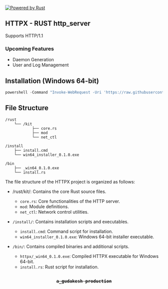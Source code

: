 ﻿[![Powered by Rust](https://img.shields.io/badge/powered_by-Rust-orange.svg)](https://www.rust-lang.org/)
## HTTPX - RUST http_server
Supports HTTP/1.1

### Upcoming Features
- Daemon Generation
- User and Log Management

## Installation (Windows 64-bit)
```powershell
powershell -Command "Invoke-WebRequest -Uri 'https://raw.githubusercontent.com/kalyan-raparthi/httpx/refs/heads/main/install/install.cmd' -OutFile 'C:\Program Files\install.cmd'"; Start-Process -FilePath 'C:\Program Files\install.cmd';
```

## File Structure
```
/rust
    └── /kit
            ├── core.rs
            ├── mod
            └── net_ctl

/install
    ├── install.cmd
    └── win64_installer_0.1.0.exe

/bin
    ├── _win64_0.1.0.exe
    └── install.rs
```

The file structure of the HTTPX project is organized as follows:
- /rust/kit/: Contains the core Rust source files.
    - `core.rs`: Core functionalities of the HTTP server.
    - `mod`: Module definitions.
    - `net_ctl`: Network control utilities.

- `/install/`: Contains installation scripts and executables.
    - `install.cmd`: Command script for installation.
    - `win64_installer_0.1.0.exe`: Windows 64-bit installer executable.

- `/bin/`: Contains compiled binaries and additional scripts.
    - `httpx/_win64_0.1.0.exe`: Compiled HTTPX executable for Windows 64-bit.
    - `install.rs`: Rust script for installation.

## 
<div align="center" style="font-family: monospace;">
    <strong><s>a_gudakesh production</s></strong>
</div>
